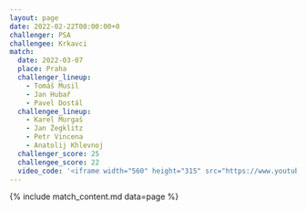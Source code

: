 ```yaml
---
layout: page
date: 2022-02-22T00:00:00+0
challenger: PSA
challengee: Krkavci
match:
  date: 2022-03-07
  place: Praha
  challenger_lineup:
    - Tomáš Musil
    - Jan Hubař
    - Pavel Dostál
  challengee_lineup:
    - Karel Murgaš
    - Jan Žegklitz
    - Petr Vincena
    - Anatolij Khlevnoj
  challenger_score: 25
  challengee_score: 22
  video_code: '<iframe width="560" height="315" src="https://www.youtube-nocookie.com/embed/FtXdUsQqmWk" title="YouTube video player" frameborder="0" allow="accelerometer; autoplay; clipboard-write; encrypted-media; gyroscope; picture-in-picture" allowfullscreen></iframe>'
---
```


{% include match_content.md data=page %}
